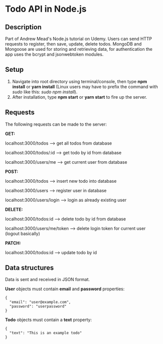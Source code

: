 # Todo API in Node.js

## Description
Part of Andrew Mead's Node.js tutorial on Udemy. Users can send HTTP requests to register, then save, update, delete todos.
MongoDB and Mongoose are used for storing and retrieving data, for authentication the app uses the bcrypt and jsonwebtoken modules.

## Setup
1. Navigate into root directory using terminal/console, then type **npm install** or **yarn install** (Linux users may have to prefix the command with *sudo* like this: *sudo npm install*). 
2. After installation, type **npm start** or **yarn start** to fire up the server.

## Requests
The following requests can be made to the server:

**GET:**

localhost:3000/todos --> get all todos from database

localhost:3000/todos/:id --> get todo by id from database

localhost:3000/users/me --> get current user from database

**POST:**

localhost:3000/todos --> insert new todo into database

localhost:3000/users --> register user in database

localhost:3000/users/login --> login as already existing user 

**DELETE:**

localhost:3000/todos:id --> delete todo by id from database

localhost:3000/users/me/token --> delete login token for current user (logout basically)

**PATCH:**

localhost:3000/todos:id --> update todo by id

## Data structures
Data is sent and received in JSON format. 

**User** objects must contain **email** and **password** properties:
```
{
  "email": "user@example.com",
  "password": "userpassword"
}
```
**Todo** objects must contain a **text** property:
```
{
  "text": "This is an example todo"
}
```
